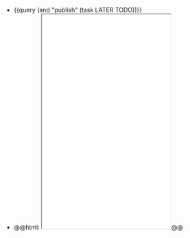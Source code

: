 - {{query (and "publish" (task LATER TODO))}}
- @@html: <iframe src="file:///Users/imran/projects/digital-garden/.vscode/auto-git-pull-push.sh" height="500px"></iframe>@@